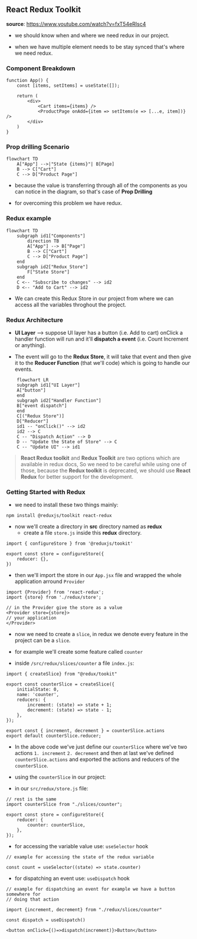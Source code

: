 ## React Redux Toolkit

**source**: https://www.youtube.com/watch?v=fxT54eRIsc4

- we should know when and where we need redux in our project.

- when we have multiple element needs to be stay synced that's where we need redux.

### Component Breakdown

```
function App() {
    const [items, setItems] = useState([]);

    return (
        <div>
            <Cart items={items} />
            <ProductPage onAdd={item => setItems(e => [...e, item])} />
        </div>
    )
}
```

### Prop drilling Scenario

```mermaid
flowchart TD
    A["App"] -->|"State {items}"| B[Page]
    B --> C["Cart"]
    C --> D["Product Page"]
```

- because the value is transferring through all of the components as you can notice in
  the diagram, so that's case of **Prop Drilling**

- for overcoming this problem we have redux.

### Redux example

```mermaid
flowchart TD
    subgraph id1["Components"]
        direction TB
        A["App"] --> B["Page"]
        B --> C["Cart"]
        C --> D["Product Page"]
    end
    subgraph id2["Redux Store"]
        F["State Store"]
    end
    C <-- "Subscribe to changes" --> id2
    D <-- "Add to Cart" --> id2
```

- We can create this Redux Store in our project from where we can access all the variables
  throghout the project.

### Redux Architecture

- **UI Layer** --> suppose UI layer has a button (i.e. Add to cart) onClick a handler
  function will run and it'll **dispatch a event** (i.e. Count Increment or anything).

- The event will go to the **Redux Store**, it will take that event and then give it to
  the **Reducer Function** (that we'll code) which is going to handle our events.

```mermaid
    flowchart LR
    subgraph id1["UI Layer"]
    A["button"]
    end
    subgraph id2["Handler Function"]
    B["event dispatch"]
    end
    C[("Redux Store")]
    D["Reducer"]
    id1 -- "onClick()" --> id2
    id2 --> C
    C -- "Dispatch Action" --> D
    D -- "Update the State of Store" --> C
    C -- "Update UI" --> id1
```

> **React Redux toolkit** and **Redux Toolkit** are two options which are available
> in redux docs, So we need to be careful while using one of those, because the **Redux
> toolkit** is deprecated, we should use **React Redux** for better support for the
> development.

### Getting Started with Redux

- we need to install these two things mainly:

```
npm install @reduxjs/toolkit react-redux
```

- now we'll create a directory in **src** directory named as **redux**
  - create a file `store.js` inside this **redux** directory.

```
import { configureStore } from '@reduxjs/tookit'

export const store = configureStore({
    reducer: {},
})
```

- then we'll import the store in our `App.jsx` file and wrapped the whole application
  arround `Provider`

```
import {Provider} from 'react-redux';
import {store} from './redux/store';

// in the Provider give the store as a value
<Provider store={store}>
// your application
</Provider>
```

- now we need to create a `slice`, in redux we denote every feature in the project can
  be a `slice`.

- for example we'll create some feature called `counter`

- inside `/src/redux/slices/counter` a file `index.js`:

```
import { createSlice} from "@redux/tookit"

export const counterSlice = createSlice({
    initialState: 0,
    name: 'counter',
    reducers: {
        increment: (state) => state + 1;
        decrement: (state) => state - 1;
    },
});

export const { increment, decrement } = counterSlice.actions
export default counterSlice.reducer;
```

- In the above code we've just define our `counterSlice` where we've two actions `1. increment`
  `2. decrement` and then at last we've defined `counterSlice.actions` and exported the
  actions and reducers of the `counterSlice`.

- using the `counterSlice` in our project:

- in our `src/redux/store.js` file:

```
// rest is the same
import counterSlice from "./slices/counter";

export const store = configureStore({
    reducer: {
        counter: counterSlice,
    },
});
```

- for accessing the variable value use: `useSelector` hook

```
// example for accessing the state of the redux variable

const count = useSelector((state) => state.counter)
```

- for dispatching an event use: `useDispatch` hook

```
// example for dispatching an event for example we have a button somewhere for
// doing that action

import {increment, decrement} from "./redux/slices/counter"

const dispatch = useDispatch()

<button onClick={()=>dispatch(increment)}>Button</button>
```
